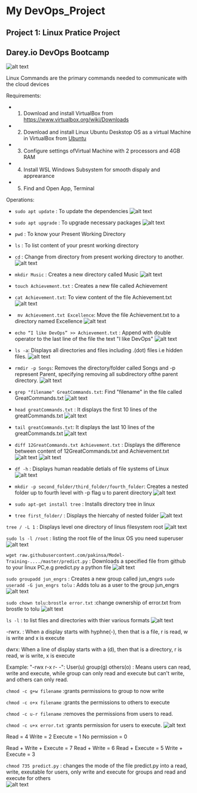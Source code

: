 # My DevOps_Project 
## Project 1: Linux Pratice Project
## Darey.io DevOps Bootcamp


![alt text](img/Linux-Symbole.png "Linux")

Linux Commands are the primary commands needed to communicate with the cloud devices

Requirements:
* 1. Download and install VirtualBox from <https://www.virtualbox.org/wiki/Downloads>
* 2. Download and install Linux Ubuntu Deskstop OS as a virtual Machine in VirtualBox from [Ubuntu](https://ubuntu.com/download/desktop)
* 3. Configure settings ofVirtual Machine with 2 processors and 4GB RAM
* 4. Install WSL Windows Subsystem for smooth dispaly and apprearance
* 5. Find and Open App, Terminal


Operations:
* ```sudo apt update``` : To update the dependencies
![alt text](img/Sudo_apt_update.png "update") 

* ```sudo apt upgrade``` : To upgrade necessary packages
![alt text](img/Sudo_apt_upgrade.png "upgrade") 

* ```pwd``` : To know your Present Working Directory
* ```ls```  : To list content of your presnt working directory
* ```cd```  : Change from directory from present working directory to another.
![alt text](img/cdpwdls.png "cd") 

* ```mkdir Music```  : Creates a new directory called Music
![alt text](img/mkdir.png "make") 

* ```touch Achievement.txt``` : Creates a new file called Achievement
* ```cat Achievement.txt```: To view content of the file Achievement.txt
![alt text](img/cat.png "cat")

* ``` mv Achievement.txt Excellence```: Move the file Achievement.txt to a directory named Excellence
![alt text](img/mv_achievement.png "achieve")

* ```echo “I like DevOps” >> Achievement.txt```  : Append with double operator to the last line of the file the text "I like DevOps"
![alt text](img/echo.png "echo")

* ```ls -a```: Displays all directories and files including .(dot) files i.e hidden files.
![alt text](img/Ls-a.png "lsa")

* ```rmdir -p Songs```: Removes the directory/folder called Songs and -p represent Parent, specifying removing all subdirectory ofthe parent directory.
![alt text](img/rmdir.png "remove")

* ```grep "filename" GreatCommands.txt```: Find "filename" in the file called GreatCommands.txt
![alt text](img/grep.png "grep")

* ```head greatCommands.txt```  : It displays the first 10 lines of the greatCommands.txt
![alt text](img/head.png "head")

* ```tail greatCommands.txt```:  It displays the last 10 lines of the greatCommands.txt
![alt text](img/tail.png "tail")


* ```diff 12GreatCommands.txt Achievement.txt``` : Displays the difference between content of 12GreatCommands.txt and Achievement.txt
![alt text](img/diffa.png "diffa")
![alt text](img/diffb.png "diffb")


* ```df -h```  : Displays human readable detials of file systems of Linux
![alt text](img/df-h.png "dfh")

* ```mkdir -p second_folder/third_folder/fourth_folder```: Creates a nested folder up to fourth level with -p flag u to parent directory
![alt text](nested_folder.png "nested")

* ```sudo apt-get install tree```   : Installs directory tree in linux
* ```tree first_folder/```   : Displays the hiercahy of nested folder
![alt text](img/tree_nest_folder.png "tnf")


```tree / -L 1```   : Displays level one directory of linus filesystem root 
![alt text](img/tree_linux_root.png "tlr")


```sudo ls -l /root```   : listing the root file of the linux OS you need superuser
![alt text](img/sudo_root.png "sudo")


```wget raw.githubusercontent.com/pakinsa/Model-Training-..../master/predict.py``` : Downloads a specified file from github to your linux PC,e.g predict.py a python file
![alt text](img/wget_to_github.png "wget")


```sudo groupadd jun_engrs```  : Creates a new group called jun_engrs
```sudo useradd -G jun_engrs tolu``` : Adds tolu as a user to the group jun_engrs
![alt text](img/user_groups.png "user")


```sudo chown tolu:brostle error.txt```   :change ownership of error.txt from brostle to tolu
![alt text](img/chown.png "own")


```ls -l``` : to list files and directories with thier various formats
![alt text](img/ls-l.png "ls-l")

-rwrx. : When a display starts with hyphne(-), then that is a file, r is read, w is write and x is execute

dwrx: When a line of display starts with a (d), then that is a directory, r is read, w is write, x is execute

Example: "-rwx r-x r- -": User(u) group(g) others(o) : Means users can read, write and execute, while group can only read and execute but can't write, and others can only read.

```chmod -c g+w filename```  :grants permissions to group to now write

```chmod -c o+x filename```  :grants the permissions to others to execute

```chmod -c u-r filename```  :removes the permissions from users to read.

```chmod -c u+x error.txt```  :grants permission for users to execute.
![alt text](img/chmod.png "chm")


Read = 4
Write = 2
Execute = 1
No permission = 0

Read + Write + Execute = 7
Read + Write = 6
Read + Execute = 5
Write + Execute = 3

```chmod 735 predict.py```   : changes the mode of the file predict.py into a read, write, exeutable for users, only write and execute for groups and read and execute for others  
![alt text](img/chmod735.png "chm")